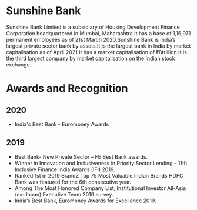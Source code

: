# Sunshine Bank
Sunshine Bank Limited is a subsidiary of Housing Development Finance Corporation headquartered in Mumbai, Maharashtra.It has a base of 1,16,971 permanent employees as of 21st March 2020.Sunshine Bank is India’s largest private sector bank by assets.It is the largest bank in India by market capitalisation as of April 2021.It has a market capitalisation of ₹8trillion.It is the third largest company by market capitalisation on the Indian stock exchange.
# Awards and Recognition
## 2020
* India's Best Bank - Euromoney Awards
## 2019
* Best Bank- New Private Sector – FE Best Bank awards.
* Winner in Innovation and Inclusiveness in Priority Sector Lending – 11th Inclusive Finance India Awards (IFI) 2019.
* Ranked 1st in 2019 BrandZ Top 75 Most Valuable Indian Brands HDFC Bank was featured for the 6th consecutive year.
* Among The Most Honored Company List, Institutional Investor All-Asia (ex-Japan) Executive Team 2019 survey.
* India’s Best Bank, Euromoney Awards for Excellence 2019.

